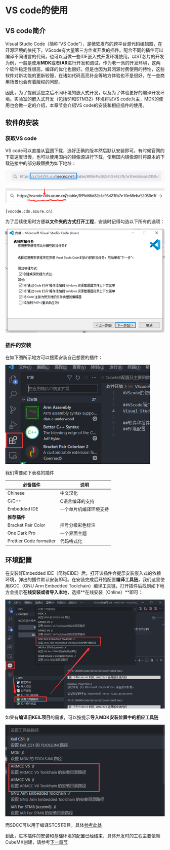 # VS code的使用

## VS code简介
Visual Studio Code（简称“VS Code”），是微软发布的跨平台源代码编辑器，在开源环境的依托下，VScode有大量第三方作者开发的插件。配合不同的插件可以编译不同语言的代码，也可以当做一些IDE嵌入式开发环境使用。以ST芯片的开发为例，一般是使用**MDK**或者**IAR**进行开发和调试，作为老一派的开发环境，这两个软件稳定性很高，编译的优化也很好。但是也因为其闭源付费使用的特性，这些软件对新功能的更新较慢，在诸如代码高亮补全等地方体验也不是很好，在一些商用场景也会有着版权的问题。

因此，为了提前适应之后不同环境的嵌入式开发，以及为了体验更好的编译开发环境。实验室的嵌入式开发（包括51和STM32）环境将以VS code为主，MDK的使用也会做一定的介绍，本章节会介绍VS code的安装和相应插件的使用。

## 软件的安装

### 获取VS code

VS code可以直接从[官网](https://code.visualstudio.com/)下载，选好正确的版本然后默认安装即可。有时候官网的下载速度很慢，也可以使用国内的镜像源进行下载，使用国内镜像源时将原本的下载链接中的部分段替换为如下地址：

![地址镜像源替换](assets/地址镜像源替换.png)

![替换后地址](assets/替换后地址.png)

`[vscode.cdn.azure.cn)      `

为了后续使用时方便**以文件夹的方式打开工程**，安装时记得勾选以下所有的选项：

![安装后勾选](assets/安装后勾选.png)

### 插件的安装

在如下图所示地方可以搜索安装自己想要的插件：

![插件安装](assets/插件安装.png)

我们需要如下表格的插件

| 必备插件                | 说明                   |
| ----------------------- | ---------------------- |
| Chinese                 | 中文汉化               |
| C/C++                   | C语言编译的支持        |
| Embedded IDE            | 一个单片机编译环境支持 |
| **推荐插件**            |                        |
| Bracket Pair Color      | 括号分级彩色标注       |
| One Dark Pro            | 一个界面主题           |
| Prettier Code formatter | 代码格式化             |

## 环境配置

在安装好Embedded IDE（简称EIDE）后，打开该插件会提示安装嵌入式的依赖环境，弹出的插件默认安装即可。在安装完成后开始配置**编译工具链**，我们这里使用GCC（GNU Arm Embedded Toolchain）编译工具链。打开插件后找到如下地方会提示**在线安装或者导入本地**，选择**在线安装（Online）**即可：

![GCC编译工具链](assets/GCC编译工具链.png)

如果有**编译旧KEIL项目**的需求，可以按提示**导入MDK安装位置中的相应工具链**

![AC5工具链路径](assets/AC5工具链路径.png)

而SDCC可以用于编译STC51项目，具体[参考此处]()



到此，进本插件的安装和基础环境的配置已经结束，具体开发时的工程主要依赖CubeMX创建，请参考[下一章节](CubeMX简介.md)
